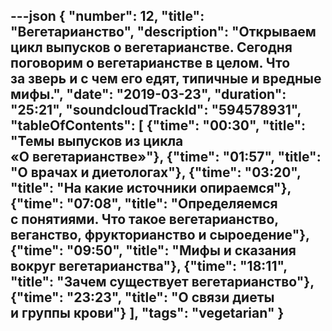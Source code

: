 ---json
{
	"number": 12,
	"title": "Вегетарианство",
	"description": "Открываем цикл выпусков о&nbsp;вегетарианстве. Сегодня поговорим о&nbsp;вегетарианстве в&nbsp;целом. Что за&nbsp;зверь и&nbsp;с&nbsp;чем его едят, типичные и&nbsp;вредные мифы.",
	"date": "2019-03-23",
	"duration": "25:21",
	"soundcloudTrackId": "594578931",
	"tableOfContents": [
		{"time": "00:30", "title": "Темы выпусков из&nbsp;цикла &laquo;О&nbsp;вегетарианстве&raquo;"},
		{"time": "01:57", "title": "О&nbsp;врачах и&nbsp;диетологах"},
		{"time": "03:20", "title": "На&nbsp;какие источники опираемся"},
		{"time": "07:08", "title": "Определяемся с&nbsp;понятиями. Что такое вегетарианство, веганство, фрукторианство и&nbsp;сыроедение"},
		{"time": "09:50", "title": "Мифы и&nbsp;сказания вокруг вегетарианства"},
		{"time": "18:11", "title": "Зачем существует вегетарианство"},
		{"time": "23:23", "title": "О&nbsp;связи диеты и&nbsp;группы крови"}
	],
	"tags": "vegetarian"
}
---
